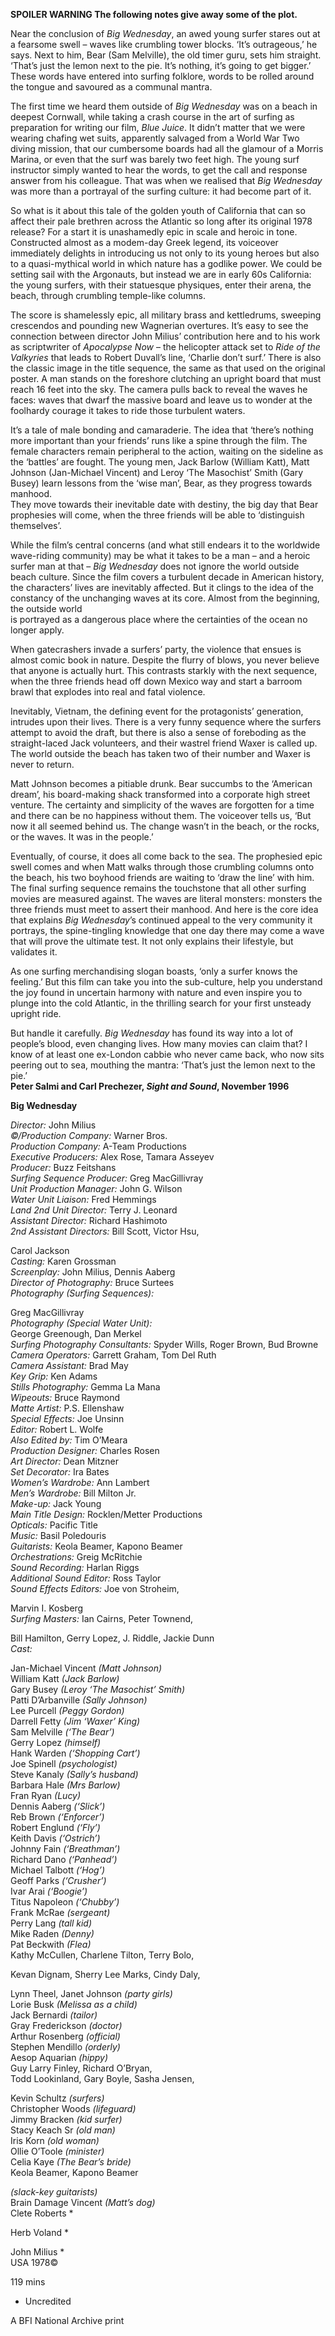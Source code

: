 
**SPOILER WARNING  The following notes give away some of the plot.**<br>

Near the conclusion of _Big Wednesday_, an awed young surfer stares out at a fearsome swell – waves like crumbling tower blocks. ‘It’s outrageous,’ he says. Next to him, Bear (Sam Melville), the old timer guru, sets him straight. ‘That’s just the lemon next to the pie. It’s nothing, it’s going to get bigger.’ These words have entered into surfing folklore, words to be rolled around the tongue and savoured as a communal mantra.

The first time we heard them outside of _Big Wednesday_ was on a beach in deepest Cornwall, while taking a crash course in the art of surfing as preparation for writing our film, _Blue Juice_. It didn’t matter that we were wearing chafing wet suits, apparently salvaged from a World War Two diving mission, that our cumbersome boards had all the glamour of a Morris Marina, or even that the surf was barely two feet high. The young surf instructor simply wanted to hear the words, to get the call and response answer from his colleague. That was when we realised that _Big Wednesday_ was more than a portrayal of the surfing culture: it had become part of it.

So what is it about this tale of the golden youth of California that can so affect their pale brethren across the Atlantic so long after its original 1978 release? For a start it is unashamedly epic in scale and heroic in tone. Constructed almost as a modem-day Greek legend, its voiceover immediately delights in introducing us not only to its young heroes but also to a quasi-mythical world in which nature has a godlike power. We could be setting sail with the Argonauts, but instead we are in early 60s California: the young surfers, with their statuesque physiques, enter their arena, the beach, through crumbling temple-like columns.

The score is shamelessly epic, all military brass and kettledrums, sweeping crescendos and pounding new Wagnerian overtures. It’s easy to see the connection between director John Milius’ contribution here and to his work as scriptwriter of _Apocalypse Now_ – the helicopter attack set to _Ride of the Valkyries_ that leads to Robert Duvall’s line, ‘Charlie don’t surf.’ There is also the classic image in the title sequence, the same as that used on the original poster. A man stands on the foreshore clutching an upright board that must reach 16 feet into the sky. The camera pulls back to reveal the waves he faces: waves that dwarf the massive board and leave us to wonder at the foolhardy courage it takes to ride those turbulent waters.

It’s a tale of male bonding and camaraderie. The idea that ‘there’s nothing more important than your friends’ runs like a spine through the film. The female characters remain peripheral to the action, waiting on the sideline as the ‘battles’ are fought. The young men, Jack Barlow (William Katt), Matt Johnson (Jan-Michael Vincent) and Leroy ‘The Masochist’ Smith (Gary Busey) learn lessons from the ‘wise man’, Bear, as they progress towards manhood.  
They move towards their inevitable date with destiny, the big day that Bear prophesies will come, when the three friends will be able to ‘distinguish themselves’.

While the film’s central concerns (and what still endears it to the worldwide wave-riding community) may be what it takes to be a man – and a heroic surfer man at that – _Big Wednesday_ does not ignore the world outside beach culture. Since the film covers a turbulent decade in American history, the characters’ lives are inevitably affected. But it clings to the idea of the constancy of the unchanging waves at its core. Almost from the beginning, the outside world  
is portrayed as a dangerous place where the certainties of the ocean no  
longer apply.

When gatecrashers invade a surfers’ party, the violence that ensues is almost comic book in nature. Despite the flurry of blows, you never believe that anyone is actually hurt. This contrasts starkly with the next sequence, when the three friends head off down Mexico way and start a barroom brawl that explodes into real and fatal violence.

Inevitably, Vietnam, the defining event for the protagonists’ generation, intrudes upon their lives. There is a very funny sequence where the surfers attempt to avoid the draft, but there is also a sense of foreboding as the straight-laced Jack volunteers, and their wastrel friend Waxer is called up. The world outside the beach has taken two of their number and Waxer is never to return.

Matt Johnson becomes a pitiable drunk. Bear succumbs to the ‘American dream’, his board-making shack transformed into a corporate high street venture. The certainty and simplicity of the waves are forgotten for a time and there can be no happiness without them. The voiceover tells us, ‘But now it all seemed behind us. The change wasn’t in the beach, or the rocks, or the waves. It was in the people.’

Eventually, of course, it does all come back to the sea. The prophesied epic swell comes and when Matt walks through those crumbling columns onto the beach, his two boyhood friends are waiting to ‘draw the line’ with him. The final surfing sequence remains the touchstone that all other surfing movies are measured against. The waves are literal monsters: monsters the three friends must meet to assert their manhood. And here is the core idea that explains  _Big Wednesday_’s continued appeal to the very community it portrays, the spine-tingling knowledge that one day there may come a wave that will prove the ultimate test. It not only explains their lifestyle, but validates it.

As one surfing merchandising slogan boasts, ‘only a surfer knows the feeling.’ But this film can take you into the sub-culture, help you understand the joy found in uncertain harmony with nature and even inspire you to plunge into the cold Atlantic, in the thrilling search for your first unsteady upright ride.

But handle it carefully. _Big Wednesday_ has found its way into a lot of people’s blood, even changing lives. How many movies can claim that? I know of at least one ex-London cabbie who never came back, who now sits peering out to sea, mouthing the mantra: ‘That’s just the lemon next to the pie.’<br>
**Peter Salmi and Carl Prechezer, _Sight and Sound_, November 1996**<br>

**Big Wednesday**

_Director:_ John Milius  
_©/Production Company:_ Warner Bros.  
_Production Company:_ A-Team Productions  
_Executive Producers:_ Alex Rose, Tamara Asseyev  
_Producer:_ Buzz Feitshans  
_Surfing Sequence Producer:_ Greg MacGillivray  
_Unit Production Manager:_ John G. Wilson  
_Water Unit Liaison:_ Fred Hemmings  
_Land 2nd Unit Director:_ Terry J. Leonard  
_Assistant Director:_ Richard Hashimoto  
_2nd Assistant Directors:_ Bill Scott, Victor Hsu,

Carol Jackson  
_Casting:_ Karen Grossman  
_Screenplay:_ John Milius, Dennis Aaberg  
_Director of Photography:_ Bruce Surtees  
_Photography (Surfing Sequences):_

Greg MacGillivray  
_Photography (Special Water Unit):_  
George Greenough, Dan Merkel  
_Surfing Photography Consultants:_ Spyder Wills, Roger Brown, Bud Browne  
_Camera Operators:_ Garrett Graham, Tom Del Ruth  
_Camera Assistant:_ Brad May  
_Key Grip:_ Ken Adams  
_Stills Photography:_ Gemma La Mana  
_Wipeouts:_ Bruce Raymond  
_Matte Artist:_ P.S. Ellenshaw  
_Special Effects:_ Joe Unsinn  
_Editor:_ Robert L. Wolfe  
_Also Edited by:_ Tim O’Meara  
_Production Designer:_ Charles Rosen  
_Art Director:_ Dean Mitzner  
_Set Decorator:_ Ira Bates  
_Women’s Wardrobe:_ Ann Lambert  
_Men’s Wardrobe:_ Bill Milton Jr.  
_Make-up:_ Jack Young  
_Main Title Design:_ Rocklen/Metter Productions  
_Opticals:_ Pacific Title  
_Music:_ Basil Poledouris  
_Guitarists:_ Keola Beamer, Kapono Beamer  
_Orchestrations:_ Greig McRitchie  
_Sound Recording:_ Harlan Riggs  
_Additional Sound Editor:_ Ross Taylor  
_Sound Effects Editors:_ Joe von Stroheim,

Marvin I. Kosberg  
_Surfing Masters:_ Ian Cairns, Peter Townend,

Bill Hamilton, Gerry Lopez, J. Riddle, Jackie Dunn  
_Cast:_

Jan-Michael Vincent _(Matt Johnson)_  
William Katt _(Jack Barlow)_  
Gary Busey _(Leroy ‘The Masochist’ Smith)_  
Patti D’Arbanville _(Sally Johnson)_  
Lee Purcell _(Peggy Gordon)_  
Darrell Fetty _(Jim ‘Waxer’ King)_  
Sam Melville _(‘The Bear’)_  
Gerry Lopez _(himself)_  
Hank Warden _(‘Shopping Cart’)_  
Joe Spinell _(psychologist)_  
Steve Kanaly _(Sally’s husband)_  
Barbara Hale _(Mrs Barlow)_  
Fran Ryan _(Lucy)_  
Dennis Aaberg _(‘Slick’)_  
Reb Brown _(‘Enforcer’)_  
Robert Englund _(‘Fly’)_  
Keith Davis _(‘Ostrich’)_  
Johnny Fain _(‘Breathman’)_  
Richard Dano _(‘Panhead’)_  
Michael Talbott _(‘Hog’)_  
Geoff Parks _(‘Crusher’)_  
Ivar Arai _(‘Boogie’)_  
Titus Napoleon _(‘Chubby’)_  
Frank McRae _(sergeant)_  
Perry Lang _(tall kid)_  
Mike Raden _(Denny)_  
Pat Beckwith _(Flea)_  
Kathy McCullen, Charlene Tilton, Terry Bolo,

Kevan Dignam, Sherry Lee Marks, Cindy Daly,

Lynn Theel, Janet Johnson _(party girls)_  
Lorie Busk _(Melissa as a child)_  
Jack Bernardi _(tailor)_  
Gray Frederickson _(doctor)_  
Arthur Rosenberg _(official)_  
Stephen Mendillo _(orderly)_  
Aesop Aquarian _(hippy)_  
Guy Larry Finley, Richard O’Bryan,  
Todd Lookinland, Gary Boyle, Sasha Jensen,

Kevin Schultz _(surfers)_  
Christopher Woods _(lifeguard)_  
Jimmy Bracken _(kid surfer)_  
Stacy Keach Sr _(old man)_  
Iris Korn _(old woman)_  
Ollie O’Toole _(minister)_  
Celia Kaye _(The Bear’s bride)_  
Keola Beamer, Kapono Beamer

_(slack-key guitarists)_  
Brain Damage Vincent _(Matt’s dog)_  
Clete Roberts *

Herb Voland *

John Milius *  
USA 1978©

119 mins

* Uncredited

A BFI National Archive print
<!--stackedit_data:
eyJoaXN0b3J5IjpbLTMwNDE0MDgzN119
-->